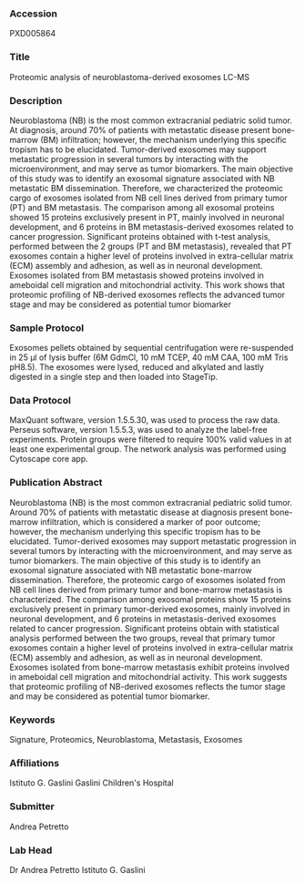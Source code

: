 ### Accession
PXD005864

### Title
Proteomic analysis of neuroblastoma-derived exosomes LC-MS

### Description
Neuroblastoma (NB) is the most common extracranial pediatric solid tumor. At diagnosis, around 70% of patients with metastatic disease present bone-marrow (BM) infiltration; however, the mechanism underlying this specific tropism has to be elucidated. Tumor-derived exosomes may support metastatic progression in several tumors by interacting with the microenvironment, and may serve as tumor biomarkers. The main objective of this study was to identify an exosomal signature associated with NB metastatic BM dissemination. Therefore, we characterized the proteomic cargo of exosomes isolated from NB cell lines derived from primary tumor (PT) and BM metastasis. The comparison among all exosomal proteins showed 15 proteins exclusively present in PT, mainly involved in neuronal development, and 6 proteins in BM metastasis-derived exosomes related to cancer progression. Significant proteins obtained with t-test analysis, performed between the 2 groups (PT and BM metastasis), revealed that PT exosomes contain a higher level of proteins involved in extra-cellular matrix (ECM) assembly and adhesion, as well as in neuronal development. Exosomes isolated from BM metastasis showed proteins involved in ameboidal cell migration and mitochondrial activity. This work shows that proteomic profiling of NB-derived exosomes reflects the advanced tumor stage and may be considered as potential tumor biomarker

### Sample Protocol
Exosomes pellets obtained by sequential centrifugation were re-suspended in 25 µl of lysis buffer (6M GdmCl, 10 mM TCEP, 40 mM CAA, 100 mM Tris pH8.5). The exosomes were lysed, reduced and alkylated and lastly digested in a single step and then loaded into StageTip.

### Data Protocol
MaxQuant software, version 1.5.5.30, was used to process the raw data. Perseus software, version 1.5.5.3, was used to analyze the label-free experiments. Protein groups were filtered to require 100% valid values in at least one experimental group.  The network analysis was performed using Cytoscape core app.

### Publication Abstract
Neuroblastoma (NB) is the most common extracranial pediatric solid tumor. Around 70% of patients with metastatic disease at diagnosis present bone-marrow infiltration, which is considered a marker of poor outcome; however, the mechanism underlying this specific tropism has to be elucidated. Tumor-derived exosomes may support metastatic progression in several tumors by interacting with the microenvironment, and may serve as tumor biomarkers. The main objective of this study is to identify an exosomal signature associated with NB metastatic bone-marrow dissemination. Therefore, the proteomic cargo of exosomes isolated from NB cell lines derived from primary tumor and bone-marrow metastasis is characterized. The comparison among exosomal proteins show 15 proteins exclusively present in primary tumor-derived exosomes, mainly involved in neuronal development, and 6 proteins in metastasis-derived exosomes related to cancer progression. Significant proteins obtain with statistical analysis performed between the two groups, reveal that primary tumor exosomes contain a higher level of proteins involved in extra-cellular matrix (ECM) assembly and adhesion, as well as in neuronal development. Exosomes isolated from bone-marrow metastasis exhibit proteins involved in ameboidal cell migration and mitochondrial activity. This work suggests that proteomic profiling of NB-derived exosomes reflects the tumor stage and may be considered as potential tumor biomarker.

### Keywords
Signature, Proteomics, Neuroblastoma, Metastasis, Exosomes

### Affiliations
Istituto G. Gaslini
Gaslini Children's Hospital

### Submitter
Andrea Petretto

### Lab Head
Dr Andrea Petretto
Istituto G. Gaslini


